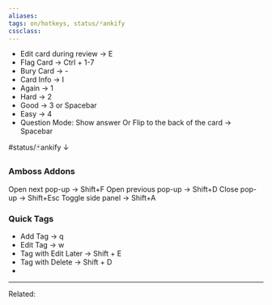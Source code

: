 ```yaml
---
aliases:
tags: on/hotkeys, status/🃏ankify 
cssclass:
---
```


- Edit card during review → E
- Flag Card → Ctrl + 1-7
- Bury Card → - 
- Card Info → I
- Again → 1
- Hard → 2
- Good → 3 or Spacebar
- Easy → 4
- Question Mode: Show answer Or Flip to the back of the card → Spacebar


#status/🃏ankify ↓
### Amboss Addons 

Open next pop-up → Shift+F
Open previous pop-up → Shift+D
Close pop-up → Shift+Esc
Toggle side panel → Shift+A


### Quick Tags
- Add Tag → q
- Edit Tag → w
- Tag with Edit Later → Shift + E
- Tag with Delete → Shift + D
- 





---
Related:


